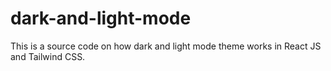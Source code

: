 # dark-and-light-mode
This is a source code on how dark and light mode theme works in React JS and Tailwind CSS.
